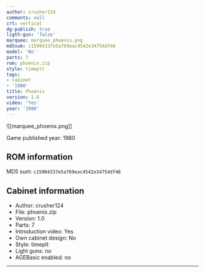 ```yaml
---
author: crusher124
comments: null
crt: vertical
dg-publish: true
ligth-gun: 'false'
marquee: marquee_phoenix.png
md5sum: c15904337e5a769eac4542e34754df46
model: 'No'
parts: 7
rom: phoenix.zip
style: timeplt
tags:
- cabinet
- '1980'
title: Phoenix
version: 1.0
video: 'Yes'
year: '1980'
---
```


![[marquee_phoenix.png]]

Game published year: 1980

## ROM information

MD5 sum: `c15904337e5a769eac4542e34754df46` 

## Cabinet information

- Author: crusher124
- File: phoenix.zip
- Version: 1.0
- Parts: 7
- Introduction video: Yes
- Own cabinet design: No
- Style: timeplt
- Light guns: no
- AGEBasic enabled: no

---
